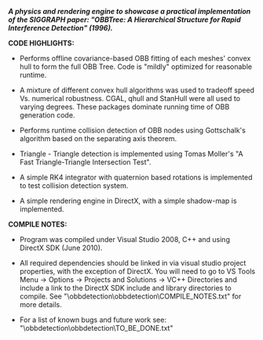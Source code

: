 **_A physics and rendering engine to showcase a practical implementation of the SIGGRAPH paper: "OBBTree: A Hierarchical Structure for Rapid Interference Detection" (1996)._**

**CODE HIGHLIGHTS:**

- Performs offline covariance-based OBB fitting of each meshes' convex hull to form the full OBB Tree.  Code is "mildly" optimized for reasonable runtime.

- A mixture of different convex hull algorithms was used to tradeoff speed Vs. numerical robustness. CGAL, qhull and StanHull were all used to varying degrees.  These packages dominate running time of OBB generation code.

- Performs runtime collision detection of OBB nodes using Gottschalk's algorithm based on the separating axis theorem.

- Triangle - Triangle detection is implemented using Tomas Moller's "A Fast Triangle-Triangle Intersection Test".

- A simple RK4 integrator with quaternion based rotations is implemented to test collision detection system.

- A simple rendering engine in DirectX, with a simple shadow-map is implemented.

**COMPILE NOTES:**

- Program was compiled under Visual Studio 2008, C++ and using DirectX SDK (June 2010).

- All required dependencies should be linked in via visual studio project properties, with the exception of DirectX.  You will need to go to VS Tools Menu -> Options -> Projects and Solutions -> VC++ Directories and include a link to the DirectX SDK include and library directories to compile.  See "\obbdetection\obbdetection\COMPILE\_NOTES.txt" for more details.

- For a list of known bugs and future work see: "\obbdetection\obbdetection\TO\_BE\_DONE.txt"